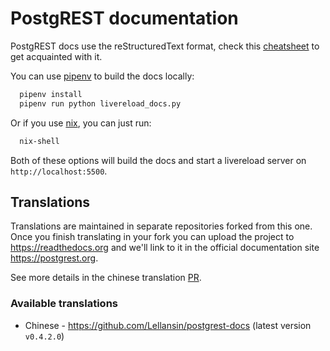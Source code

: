 # PostgREST documentation

PostgREST docs use the reStructuredText format, check this [cheatsheet](https://github.com/ralsina/rst-cheatsheet/blob/master/rst-cheatsheet.rst) to get acquainted with it.

You can use [pipenv](https://pipenv.readthedocs.io) to build the docs locally:

```bash
  pipenv install
  pipenv run python livereload_docs.py
```

Or if you use [nix](https://nixos.org/nix/), you can just run:

```bash
  nix-shell
```

Both of these options will build the docs and start a livereload server on `http://localhost:5500`.

## Translations

Translations are maintained in separate repositories forked from this one. Once you finish translating in your fork you can upload the project
to https://readthedocs.org and we'll link to it in the official documentation site https://postgrest.org.

See more details in the chinese translation [PR](https://github.com/PostgREST/postgrest-docs/issues/66#issuecomment-297431688).

### Available translations

- Chinese - https://github.com/Lellansin/postgrest-docs (latest version `v0.4.2.0`)
